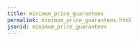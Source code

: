 ```yaml
---
title: minimum_price_guarantees
permalink: minimum_price_guarantees.html
jsonid: minimum_price_guarantees
---
```

